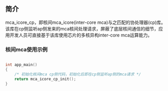 ## 简介

mca_icore_cp，即核间mca_icore(inter-core mca)与之匹配的协处理器(cp)库。该库在cp侧监听ap侧发来的mca核间处理请求，屏蔽了底层核间通信的细节，应用开发人员可直接基于该库使用芯片的多核异构inter-core mca运算能力。

###  核间mca使用示例

```c

int app_main()
{
    /* 初始化核间mca cp侧代码，初始化后即在cp侧监听ap侧的mca请求 */
	return mca_icore_cp_init();
}

```

